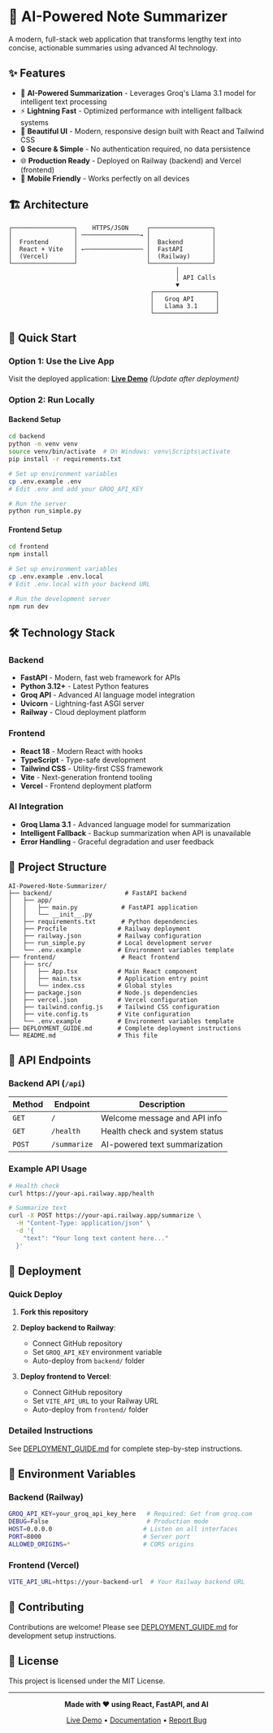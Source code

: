 # 🤖 AI-Powered Note Summarizer

A modern, full-stack web application that transforms lengthy text into concise, actionable summaries using advanced AI technology.

## ✨ Features

- 🤖 **AI-Powered Summarization** - Leverages Groq's Llama 3.1 model for intelligent text processing
- ⚡ **Lightning Fast** - Optimized performance with intelligent fallback systems
- 🎨 **Beautiful UI** - Modern, responsive design built with React and Tailwind CSS
- 🔒 **Secure & Simple** - No authentication required, no data persistence
- 🌐 **Production Ready** - Deployed on Railway (backend) and Vercel (frontend)
- 📱 **Mobile Friendly** - Works perfectly on all devices

## 🏗️ Architecture

```
┌─────────────────┐    HTTPS/JSON     ┌─────────────────┐
│                 │ ────────────────→ │                 │
│  Frontend       │                   │  Backend        │
│  React + Vite   │ ←──────────────── │  FastAPI        │
│  (Vercel)       │                   │  (Railway)      │
└─────────────────┘                   └─────────────────┘
                                              │
                                              │ API Calls
                                              ▼
                                       ┌─────────────────┐
                                       │   Groq API      │
                                       │   Llama 3.1     │
                                       └─────────────────┘
```

## 🚀 Quick Start

### Option 1: Use the Live App
Visit the deployed application: **[Live Demo](https://your-app.vercel.app)** *(Update after deployment)*

### Option 2: Run Locally

#### Backend Setup
```bash
cd backend
python -m venv venv
source venv/bin/activate  # On Windows: venv\Scripts\activate
pip install -r requirements.txt

# Set up environment variables
cp .env.example .env
# Edit .env and add your GROQ_API_KEY

# Run the server
python run_simple.py
```

#### Frontend Setup
```bash
cd frontend
npm install

# Set up environment variables
cp .env.example .env.local
# Edit .env.local with your backend URL

# Run the development server
npm run dev
```

## 🛠️ Technology Stack

### Backend
- **FastAPI** - Modern, fast web framework for APIs
- **Python 3.12+** - Latest Python features
- **Groq API** - Advanced AI language model integration
- **Uvicorn** - Lightning-fast ASGI server
- **Railway** - Cloud deployment platform

### Frontend
- **React 18** - Modern React with hooks
- **TypeScript** - Type-safe development
- **Tailwind CSS** - Utility-first CSS framework
- **Vite** - Next-generation frontend tooling
- **Vercel** - Frontend deployment platform

### AI Integration
- **Groq Llama 3.1** - Advanced language model for summarization
- **Intelligent Fallback** - Backup summarization when API is unavailable
- **Error Handling** - Graceful degradation and user feedback

## 📁 Project Structure

```
AI-Powered-Note-Summarizer/
├── backend/                    # FastAPI backend
│   ├── app/
│   │   ├── main.py            # FastAPI application
│   │   └── __init__.py
│   ├── requirements.txt       # Python dependencies
│   ├── Procfile              # Railway deployment
│   ├── railway.json          # Railway configuration
│   ├── run_simple.py         # Local development server
│   └── .env.example          # Environment variables template
├── frontend/                  # React frontend
│   ├── src/
│   │   ├── App.tsx           # Main React component
│   │   ├── main.tsx          # Application entry point
│   │   └── index.css         # Global styles
│   ├── package.json          # Node.js dependencies
│   ├── vercel.json           # Vercel configuration
│   ├── tailwind.config.js    # Tailwind CSS configuration
│   ├── vite.config.ts        # Vite configuration
│   └── .env.example          # Environment variables template
├── DEPLOYMENT_GUIDE.md       # Complete deployment instructions
└── README.md                 # This file
```

## 🔧 API Endpoints

### Backend API (`/api`)

| Method | Endpoint | Description |
|--------|----------|-------------|
| `GET` | `/` | Welcome message and API info |
| `GET` | `/health` | Health check and system status |
| `POST` | `/summarize` | AI-powered text summarization |

### Example API Usage

```bash
# Health check
curl https://your-api.railway.app/health

# Summarize text
curl -X POST https://your-api.railway.app/summarize \
  -H "Content-Type: application/json" \
  -d '{
    "text": "Your long text content here..."
  }'
```

## 🚀 Deployment

### Quick Deploy

1. **Fork this repository**
2. **Deploy backend to Railway**:
   - Connect GitHub repository
   - Set `GROQ_API_KEY` environment variable
   - Auto-deploy from `backend/` folder

3. **Deploy frontend to Vercel**:
   - Connect GitHub repository
   - Set `VITE_API_URL` to your Railway URL
   - Auto-deploy from `frontend/` folder

### Detailed Instructions
See [DEPLOYMENT_GUIDE.md](./DEPLOYMENT_GUIDE.md) for complete step-by-step instructions.

## 🔑 Environment Variables

### Backend (Railway)
```bash
GROQ_API_KEY=your_groq_api_key_here   # Required: Get from groq.com
DEBUG=False                           # Production mode
HOST=0.0.0.0                         # Listen on all interfaces  
PORT=8000                            # Server port
ALLOWED_ORIGINS=*                    # CORS origins
```

### Frontend (Vercel)
```bash
VITE_API_URL=https://your-backend-url  # Your Railway backend URL
```

## 🤝 Contributing

Contributions are welcome! Please see [DEPLOYMENT_GUIDE.md](./DEPLOYMENT_GUIDE.md) for development setup instructions.

## 📄 License

This project is licensed under the MIT License.

---

<div align="center">

**Made with ❤️ using React, FastAPI, and AI**

[Live Demo](https://your-app.vercel.app) • [Documentation](./DEPLOYMENT_GUIDE.md) • [Report Bug](https://github.com/PrincewillDev/AI-Powered-Note-Summarizer/issues)

</div>